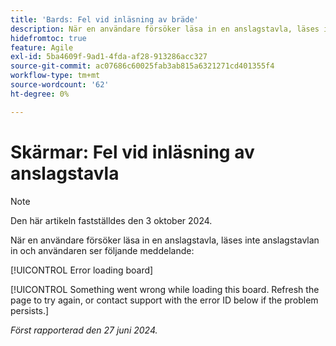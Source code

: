 ```yaml
---
title: 'Bards: Fel vid inläsning av bräde'
description: När en användare försöker läsa in en anslagstavla, läses inte anslagstavlan in och användaren ser ett felmeddelande.
hidefromtoc: true
feature: Agile
exl-id: 5ba4609f-9ad1-4fda-af28-913286acc327
source-git-commit: ac07686c60025fab3ab815a6321271cd401355f4
workflow-type: tm+mt
source-wordcount: '62'
ht-degree: 0%

---
```


# Skärmar: Fel vid inläsning av anslagstavla

>[!NOTE]
>
>Den här artikeln fastställdes den 3 oktober 2024.

När en användare försöker läsa in en anslagstavla, läses inte anslagstavlan in och användaren ser följande meddelande:

[!UICONTROL Error loading board]

[!UICONTROL Something went wrong while loading this board. Refresh the page to try again, or contact support with the error ID below if the problem persists.]

_Först rapporterad den 27 juni 2024._
